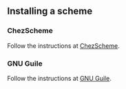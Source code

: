 

## Installing a scheme



### ChezScheme

Follow the instructions at [ChezScheme](https://cisco.github.io/ChezScheme/#get)\.


### GNU Guile

Follow the instructions at [GNU Guile](https://www.gnu.org/software/guile/download/)\.
